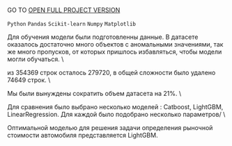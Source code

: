 GO TO <a href="https://nbviewer.org/github/archanastasia/myportfolio/blob/main/01_machine_learning/04_car_cost_predict/car_cost.ipynb">OPEN FULL PROJECT VERSION</a>

`Python` `Pandas` `Scikit-learn` `Numpy` `Matplotlib`


Для обучения модели были подготовленны данные. В датасете оказалось достаточно много объектов с аномальными значениями, так же много пропусков, от которых пришлось избавляться, чтобы модели могли обучаться. \

из 354369 строк осталось 279720, в общей сложности было удалено 74649 строк. \

Мы были вынуждены сократить объем датасета на 21%. \

Для сравнения было выбрано несколько моделей : Catboost, LightGBM, LinearRegression. Для каждой было подобрано несколько параметров/ \

Оптимальной моделью для решения задачи определения рыночной стоимости автомобиля представляется LightGBM.
